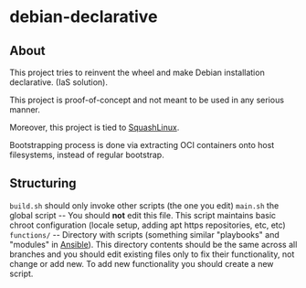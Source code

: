 # debian-declarative

## About
This project tries to reinvent the wheel and make Debian installation declarative. (IaS solution).

This project is proof-of-concept and not meant to be used in any serious manner.

Moreover, this project is tied to [SquashLinux](https://github.com/herzeleid02/squashlinux).

Bootstrapping process is done via extracting OCI containers onto host filesystems, instead of regular bootstrap.

## Structuring
`build.sh` should only invoke other scripts (the one you edit)
`main.sh` the global script -- You should **not** edit this file. This script maintains basic chroot configuration (locale setup, adding apt https repositories, etc, etc)
`functions/` -- Directory with scripts (something similar "playbooks" and "modules" in [Ansible](https://github.com/ansible/ansible)). This directory contents should be the same across all branches and you should edit existing files only to fix their functionality, not change or add new. To add new functionality you should create a new script.
